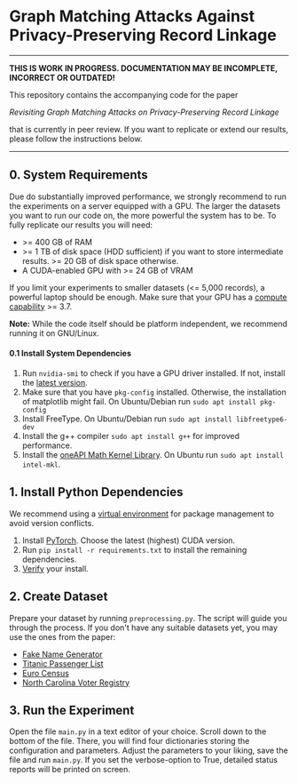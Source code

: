 # Graph Matching Attacks Against Privacy-Preserving Record Linkage
___
**THIS IS WORK IN PROGRESS. DOCUMENTATION MAY BE INCOMPLETE, INCORRECT OR OUTDATED!**

This repository contains the accompanying code for the paper

*Revisiting Graph Matching Attacks on Privacy-Preserving Record Linkage*

that is currently in peer review. If you want to replicate or extend our results, please follow the instructions below.
___
## 0. System Requirements
Due do substantially improved performance, we strongly recommend to run the experiments
on a server equipped with a GPU. The larger the datasets you want to run our code on,
the more powerful the system has to be. To fully replicate our results you will need:
- \>= 400 GB of RAM
- \>= 1 TB of disk space (HDD sufficient) if you want to store intermediate results. >= 20 GB of disk space otherwise.
- A CUDA-enabled GPU with \>= 24 GB of VRAM

If you limit your experiments to smaller datasets (<= 5,000 records), a powerful laptop
should be enough. Make sure that your GPU has a [compute capability](https://developer.nvidia.com/cuda-gpus) >= 3.7. 

**Note:** While the code itself should be platform independent, we recommend running it on GNU/Linux.

#### 0.1 Install System Dependencies
1) Run ``nvidia-smi`` to check if you have a GPU driver installed. If not, install the [latest version](https://www.nvidia.com/download/index.aspx).
2) Make sure that you have ``pkg-config`` installed. Otherwise, the installation of matplotlib might fail. On Ubuntu/Debian run ``sudo apt install pkg-config``
3) Install FreeType.  On Ubuntu/Debian run ``sudo apt install libfreetype6-dev``
4) Install the g++ compiler ``sudo apt install g++`` for improved performance.
5) Install the [oneAPI Math Kernel Library](https://www.intel.com/content/www/us/en/developer/tools/oneapi/onemkl.html). On Ubuntu run ``sudo apt install intel-mkl``.

## 1. Install Python Dependencies
We recommend using a [virtual environment](https://packaging.python.org/en/latest/guides/installing-using-pip-and-virtual-environments/)
for package management to avoid version conflicts.
1) Install [PyTorch](https://pytorch.org/get-started/locally/). Choose the latest (highest) CUDA version. 
2) Run ``pip install -r requirements.txt`` to install the remaining dependencies.
3) [Verify](https://pytorch.org/get-started/locally/#linux-verification) your install.


## 2. Create Dataset
Prepare your dataset by running ``preprocessing.py``. The script will guide you through the process.
If you don't have any suitable datasets yet, you may use the ones from the paper:
- [Fake Name Generator](https://www.fakenamegenerator.com/order.php)
- [Titanic Passenger List](https://en.wikipedia.org/wiki/Passengers_of_the_Titanic#Passenger_list)
- [Euro Census](https://wayback.archive-it.org/12090/20231221144450/https://cros-legacy.ec.europa.eu/content/job-training_en)
- [North Carolina Voter Registry](https://www.ncsbe.gov/results-data/voter-registration-data)

## 3. Run the Experiment
Open the file ``main.py`` in a text editor of your choice. Scroll down to the bottom of the file.
There, you will find four dictionaries storing the configuration and parameters.
Adjust the parameters to your liking, save the file and run ``main.py``.
If you set the verbose-option to True, detailed status reports will be printed on screen.